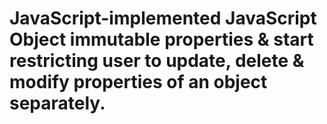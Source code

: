 # JavaScript-implemented JavaScript Object immutable properties & start restricting user to update, delete & modify properties of an object separately.
